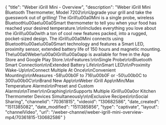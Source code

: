 {
    "title": "Weber iGrill Mini - Overview",
    "description": "Weber iGrill Mini Bluetooth Thermometer, Model 7202\n\nUpgrade your grill and take the guesswork out of grilling! The iGrill\u00a0Mini is a single probe, wireless Bluetooth\u00ae\u00a0Smart thermometer to tell you when your food has reached your desired temperature.\n\nIncludes everything you love about the iGrill\u00a0with a ton of cool new features packed, into a rugged, pocket-sized design. The iGrill\u00a0Mini connects using Bluetooth\u00ae\u00a0Smart technology and features a Smart LED, proximity sensor, extended battery life of 150 hours and magnetic mounting. The\u00a0Weber\u00a0iGrill\u00a0app is available for free in the App Store and Google Play Store.\n\nFeatures:\n\nSingle Probe\n\nBluetooth Smart Connection\n\nExtended Battery Life\n\nSmart LED\n\nProximity Wake-Up\n\nConnect Multiple At Once\n\nConvenient Mounting\n\nMeasures -58\u00b0F to 716\u00b0F or -50\u00b0C to 300\u00b0C\n\nBrand New App\n\nWeber iGrill App\nMin\/Max Temperature Alarms\n\nPreset and Custom Alarms\n\nTimer\n\nGraphing\n\nSupports Multiple iGrill\u00a0or Kitchen Thermometer Devices Simultaneously\n\nExclusive Recipes\n\nSocial Sharing",
    "channelid": "70361815",
    "videoid": "130682586",
    "date_created": "1511385082",
    "date_modified": "1511385856",
    "type": "captivate",
    "layout": "channelVideo",
    "url": "\/weber-channel\/weber-igrill-mini-overview-mp4\/70361815-130682586"
}